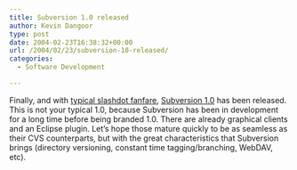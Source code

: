 ```yaml
---
title: Subversion 1.0 released
author: Kevin Dangoor
type: post
date: 2004-02-23T16:38:32+00:00
url: /2004/02/23/subversion-10-released/
categories:
  - Software Development

---
```

Finally, and with [typical slashdot fanfare][1], [Subversion 1.0][2] has been released. This is not your typical 1.0, because Subversion has been in development for a long time before being branded 1.0. There are already graphical clients and an Eclipse plugin. Let&#8217;s hope those mature quickly to be as seamless as their CVS counterparts, but with the great characteristics that Subversion brings (directory versioning, constant time tagging/branching, WebDAV, etc).

 [1]: http://developers.slashdot.org/article.pl?sid=04/02/22/2344228&mode=thread
 [2]: http://subversion.tigris.org/ "subversion.tigris.org"